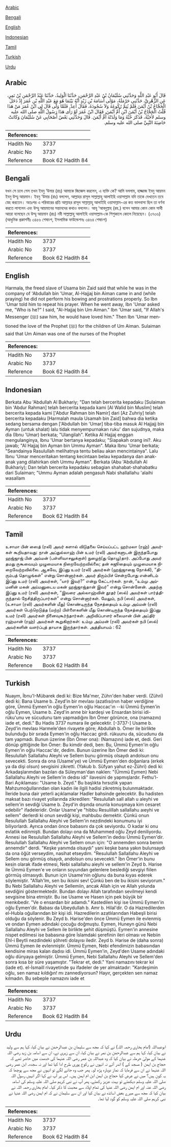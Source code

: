 [Arabic](#arabic)

[Bengali](#bengali)

[English](#english)

[Indonesian](#indonesian)

[Tamil](#tamil)

[Turkish](#turkish)

[Urdu](#urdu)

## Arabic


<div dir="rtl" lang="ar" style={{fontSize:'larger',backgroundColor:'#f8f9fa',padding:20}}>
قَالَ أَبُو عَبْدِ اللَّهِ وَحَدَّثَنِي سُلَيْمَانُ بْنُ عَبْدِ الرَّحْمَنِ، حَدَّثَنَا الْوَلِيدُ، حَدَّثَنَا عَبْدُ الرَّحْمَنِ بْنُ نَمِرٍ، عَنِ الزُّهْرِيِّ، حَدَّثَنِي حَرْمَلَةُ، مَوْلَى أُسَامَةَ بْنِ زَيْدٍ أَنَّهُ بَيْنَمَا هُوَ مَعَ عَبْدِ اللَّهِ بْنِ عُمَرَ إِذْ دَخَلَ الْحَجَّاجُ بْنُ أَيْمَنَ فَلَمْ يُتِمَّ رُكُوعَهُ وَلاَ سُجُودَهُ، فَقَالَ أَعِدْ‏.‏ فَلَمَّا وَلَّى قَالَ لِي ابْنُ عُمَرَ مَنْ هَذَا قُلْتُ الْحَجَّاجُ بْنُ أَيْمَنَ ابْنِ أُمِّ أَيْمَنَ‏.‏ فَقَالَ ابْنُ عُمَرَ لَوْ رَأَى هَذَا رَسُولُ اللَّهِ صلى الله عليه وسلم لأَحَبَّهُ، فَذَكَرَ حُبَّهُ وَمَا وَلَدَتْهُ أُمُّ أَيْمَنَ‏.‏ قَالَ وَحَدَّثَنِي بَعْضُ أَصْحَابِي عَنْ سُلَيْمَانَ وَكَانَتْ حَاضِنَةَ النَّبِيِّ صلى الله عليه وسلم‏.‏
</div>
<div style={{backgroundColor:'#f8f9fa',padding:20, marginBottom: 10}}><table> <thead> <tr> <th>References:</th> <th></th> </tr> </thead> <tbody><tr><td>Hadith No</td><td>3737</td></tr><tr><td>Arabic No</td><td>3737</td></tr><tr><td>Reference</td><td>Book 62 Hadith 84</td></tr></tbody></table></div>

## Bengali


<div dir="ltr" lang="bn" style={{fontSize:'larger',backgroundColor:'#f8f9fa',padding:20}}>
যখন সে চলে গেল তখন ইবনু ‘উমার (রাঃ) আমাকে জিজ্ঞেস করলেন, এ ব্যক্তি কে? আমি বললাম, হাজ্জাজ ইবনু আয়মন ইবনু উম্মু আয়মান। ইবনু ‘উমার (রাঃ) বললেন, আল্লাহর রাসূল সাল্লাল্লাহু আলাইহি ওয়াসাল্লাম যদি তাকে দেখতেন তবে স্নেহ করতেন। অতঃপর এ পরিবারের প্রতি আল্লাহর রাসূল সাল্লাল্লাহু আলাইহি ওয়াসাল্লাম-এর কত ভালবাসা ছিল তা বর্ণনা করতে লাগলেন এবং উম্মু আয়মানের সন্তানদের কথাও বললেন। আবূ ‘আবদুল্লাহ (রহ.) বলেন আমার কোন কোন সাথী আরো বলেছেন যে উম্মু আয়মান (রাঃ) নবী সাল্লাল্লাহু আলাইহি ওয়াসাল্লাম-কে শিশুকালে কোলে নিয়েছেন। (৩৭৩৬) (আধুনিক প্রকাশনীঃ ৩৪৫৬ শেষাংশ, ইসলামিক ফাউন্ডেশনঃ ৩৪৬৪ শেষাংশ)
</div>
<div style={{backgroundColor:'#f8f9fa',padding:20, marginBottom: 10}}><table> <thead> <tr> <th>References:</th> <th></th> </tr> </thead> <tbody><tr><td>Hadith No</td><td>3737</td></tr><tr><td>Arabic No</td><td>3737</td></tr><tr><td>Reference</td><td>Book 62 Hadith 84</td></tr></tbody></table></div>

## English


<div dir="ltr" lang="en" style={{fontSize:'larger',backgroundColor:'#f8f9fa',padding:20}}>
Harmala, the freed slave of Usama bin Zaid said that while he was in the company of 'Abdullah bin 'Umar, Al-Hajjaj bin Aiman came in and (while praying) he did not perform his bowing and prostrations properly. So Ibn 'Umar told him to repeat his prayer. When he went away, Ibn 'Umar asked me, "Who is he?" I said, "Al-Hajjaj bin Um Aiman." Ibn 'Umar said, "If Allah's Messenger (ﷺ) saw him, he would have loved him." Then Ibn 'Umar mentioned the love of the Prophet (ﷺ) for the children of Um Aiman. Sulaiman said that Um Aiman was one of the nurses of the Prophet
</div>
<div style={{backgroundColor:'#f8f9fa',padding:20, marginBottom: 10}}><table> <thead> <tr> <th>References:</th> <th></th> </tr> </thead> <tbody><tr><td>Hadith No</td><td>3737</td></tr><tr><td>Arabic No</td><td>3737</td></tr><tr><td>Reference</td><td>Book 62 Hadith 84</td></tr></tbody></table></div>

## Indonesian


<div dir="ltr" lang="id" style={{fontSize:'larger',backgroundColor:'#f8f9fa',padding:20}}>
Berkata Abu 'Abdullah Al Bukhariy; "Dan telah bercerita kepadaku [Sulaiman bin 'Abdur Rahman] telah bercerita kepada kami [Al Walid bin Muslim] telah bercerita kepada kami ['Abdur Rahman bin Namir] dari [Az Zuhriy] telah bercerita kepadaku [Harmalah maula Usamah bin Zaid] bahwa dia ketika sedang bersama dengan ['Abdullah bin 'Umar] tiba-tiba masuk Al Hajjajj bin Ayman (untuk shalat) lalu tidak menyempurnakan ruku' dan sujudnya, maka dia (Ibnu 'Umar) berkata; "Ulangilah". Ketika Al Hajjaj enggan mengulanginya, Ibnu 'Umar bertanya kepadaku; "Siapakah orang ini?. Aku jawab; "Al Hajjaj bin Ayman bin Ummu Ayman". Maka Ibnu 'Umar berkata; "Seandainya Rasulullah melihatnya tentu beliau akan mencintainya". Lalu Ibnu 'Umar menceritakan tentang kecintaan belau kepadanya dan anak-anak yang dilahirkan oleh Ummu Ayman". Berkata (Abu 'Abdullah Al Bukhariy); Dan telah bercerita kepadaku sebagian shahabat-shahabatku dari Sulaiman; "Ummu Ayman adalah pengasuh Nabi shallallahu 'alaihi wasallam
</div>
<div style={{backgroundColor:'#f8f9fa',padding:20, marginBottom: 10}}><table> <thead> <tr> <th>References:</th> <th></th> </tr> </thead> <tbody><tr><td>Hadith No</td><td>3737</td></tr><tr><td>Arabic No</td><td>3737</td></tr><tr><td>Reference</td><td>Book 62 Hadith 84</td></tr></tbody></table></div>

## Tamil


<div dir="ltr" lang="ta" style={{fontSize:'larger',backgroundColor:'#f8f9fa',padding:20}}>
உசாமா பின் ஸைத் (ரலி) அவர் களால் விடுதலை செய்யப்பட்ட ஹர்மலா (ரஹ்) அவர்கள் கூறியதாவது: நான் அப்துல்லாஹ் பின் உமர் (ரலி) அவர்களுடன் இருந்தபோது ஹஜ்ஜாஜ் பின் அய்மன் (பள்ளிவாசலுக்குள்) நுழைந்(து தொழு)தார். அப்போது அவர் தமது ருகூவையும் முழுமையாக நிறைவேற்றவில்லை; தன் சுஜூதையும் முழுமையாக நிறைவேற்றவில்லை. ஆகவே, இப்னு உமர் (ரலி) அவர்கள் (ஹஜ்ஜாஜை நோக்கி), “திரும்பத் தொழுங்கள்” என்று சொன்னார்கள். அவர் திரும்பிச் சென்றபோது என்னிடம் இப்னு உமர் (ரலி) அவர்கள், “யார் இவர்?” என்று கேட்டார்கள். நான், “உம்மு அய்மனின் மகன் அய்மனுடைய மகன் ஹஜ்ஜாஜ்தான் இவர்” என்று சொன்னேன். அதற்கு இப்னு உமர் (ரலி) அவர்கள், “இவரை அல்லாஹ்வின் தூதர் (ஸல்) அவர்கள் பார்த்திருந்தால் நேசித்திருப்பார்கள்” என்று சொன்னார்கள். மேலும், நபி (ஸல்) அவர்கள், (உசாமா (ரலி) அவர்களின் மீது) கொண்டிருந்த நேசத்தையும் உம்மு அய்மன் (ரலி) அவர்கள் பெற்றெடுத்த (மற்ற) பிள்ளைகளின் மீது கொண்டிருந்த நேசத்தையும் இப்னு உமர் (ரலி) அவர்கள் நினைவுகூர்ந்தார்கள். அறிவிப்பாளர் சுலைமான் பின் அப்திர் ரஹ்மான் (ரஹ்) அவர்கள் கூறுகிறார்கள்: உம்மு அய்மன் (ரலி) அவர்கள் நபி (ஸல்) அவர்களின் வளர்ப்புத் தாயாக இருந்தார்கள். அத்தியாயம் : 62
</div>
<div style={{backgroundColor:'#f8f9fa',padding:20, marginBottom: 10}}><table> <thead> <tr> <th>References:</th> <th></th> </tr> </thead> <tbody><tr><td>Hadith No</td><td>3737</td></tr><tr><td>Arabic No</td><td>3737</td></tr><tr><td>Reference</td><td>Book 62 Hadith 84</td></tr></tbody></table></div>

## Turkish


<div dir="ltr" lang="tr" style={{fontSize:'larger',backgroundColor:'#f8f9fa',padding:20}}>
Nuaym, İbnu'I-Mübarek dedi ki: Bize Ma'mer, Zührı'den haber verdi. (Zühri) dedi ki: Bana Usame b. Zeyd'in bir mevlası (azatlısı)nın haber verdiğine göre, Ümmü Eymen'in oğlu Eymen'in oğlu Haccac'ın --ki Ümmü Eymen'in oğlu Eymen, Usame b. Zeyd'in anne bir kardeşi ve Ensardan birisi idi- rüku'unu ve sücudunu tam yapmadığını İbn Ömer görünce, ona (namazını) iade et, dedi." Bu Hadis 3737 numara ile gelecektir. [-3737-] Usame b. Zeyd'in mevlası Harmele'den rivayete göre; Abdullah b. Ömer ile birlikte bulunduğu bir sırada Eymen'in oğlu Haccac girdi. rükuunu da, sücudunu da tam yapmadı. Bunun üzerine (İbn Ömer ona): (Namazını) iade et, dedi. Geri dönüp gittiğinde İbn Ömer: Bu kimdir dedi, ben: Bu, Ümmü Eymen'in oğlu Eymen'in oğlu Haccac'dır, dedim. Bunun üzerine İbn Ömer dedi ki: Resulullah Sallallahu Aleyhi ve Sellem bunu görmüş olsaydı andolsun onu sevecekti. Sonra da ona (Usame'ye) ve Ümmü Eymen'den doğanlara (erkek ya da dişi olsun) sevgisini zikretti. (Yakub b. Süfyan yahut ez-Zühri) dedi ki: Arkadaşlarımdan bazıları da Süleyman'dan naklen: "(Ümmü Eymen) Nebi Sallallahu Aleyhi ve Sellem'in dedısı idi" ilavesini de yapmışlardır. Fethu'l-Bari Açıklaması: "Usame b. Zeyd." Bu başlıkta hırsızlık yapan Mahzumoğullarından olan kadın ile ilgili hadisi zikretmiş bulunmaktadır. İleride buna dair yeterli açıklamalar Hadler bahsinde gelecektir. Bu hadisten maksat bazı rivayet yollarında zikredilen: "Resulullah salI allah u aleyhi ve sellem'in sevdiği Usame b. Zeyd'in dışında onunla konuşmaya kim cesaret edebilir" ifadeleridir. Onlar Usame'ye "hibbu Resulillah sallallahu aıeyhi ve sellem" derlerdi ki onun sevdiği kişi, mahbubu demektir. Çünkü onun Resulullah Sallallahu Aleyhi ve Sellem'in nezdindeki konumunu iyi biliyorlardı. Ayrıca ondan önce babasını da çok seviyordu. O kadar ki onu evlatlık edinmişti. Bundan dolayı ona da Muhammed oğlu Zeyd deniliyordu. Annesi ise Resulullah Sallallahu Aleyhi ve Sellem'in dedısı Ümmü Eymen'dir. Resulullah Sallallahu Aleyhi ve Sellem onun için: "O annemden sonra benim annemdir" derdi. "Keşke yanımda olsaydı" yani keşke bana yakın bulunsaydı da ona öğüt verseydim, nasihat etseydim. "Resulullah Sallallahu Aleyhi ve Sellem onu görmüş olsaydı, andolsun onu sevecekti." İbn Ömer'in bunu kesin olarak ifade etmesi, Nebi sallallahu aieyhi ve sellem'in Zeyd b. Harise ile Ümmü Eymen'e ve onların soyundan gelenlere beslediği sevgiyi fiilen görmüş olmasıydı. Bunun için Usame'nin oğlunu da buna kıyas ederek söylemiştir. "A1lah'lm, sen bu ikisini sev! Çünkü ben de bu ikisini seviyorum." Bu Nebi Sallallahu Aleyhi ve Sellemiin, ancak Allah için ve Allah yolunda sevdiğini göstermektedir. Bundan dolayı Allah tarafından sevilmeyi kendi sevgisine bina etmiştir. Bu ise Usame ve Hasen için pek büyük bir menkıbedir. "Ve o ensardan bir adamdı." Kastedilen kişi ise Ümmü Eymen'in oğlu Eymen'dir. Babası da Ubeydullah b. Amr b. Hilal'dir. O da Hazredilerden el-Hubla oğullarından bir kişi idi. Hazredilerin azatlılarından Habeşli birisi olduğu da söylenir. Bu Zeyd b. Harise'den önce Ümmü Eymen ile evlenmiş ve ondan Eymen adındaki çocuğu doğmuştu. Eymen, Huneyn günü Nebi Sallallahu Aleyhi ve Sellem ile birlikte şehit düşmüştü. Eymen'in annesine nispet edilmesi ise babasına göre İslamdaki şerefinin ileri olması ve Nebiin Ehl-i Beytli nezdindeki şöhreti dolayısı iledir. Zeyd b. Harise de (daha sonra) Ümmü Eymen ile evlenmiştir. Ümmü Eymen, Nebi efendimizin babasından kendisine miras kalan dadısı idi. Ümmü Eymen'in, Zeyd'den Usame adındaki oğlu dünyaya gelmiştir. Ümmü Eymen, Nebi Sallallahu Aleyhi ve Sellem'den sonra kısa bir süre yaşamıştır. "Tekrar et, dedi." Yani namazını tekrar kıl (iade et). el-İsmaill rivayetinde şu ifadeler de yer almaktadır: "Kardeşimin oğlu, sen namaz kıldığın! mı zannediyorsun? Hayır, gerçekten sen namaz kılmadın. Bu sebeple namazını iade et
</div>
<div style={{backgroundColor:'#f8f9fa',padding:20, marginBottom: 10}}><table> <thead> <tr> <th>References:</th> <th></th> </tr> </thead> <tbody><tr><td>Hadith No</td><td>3737</td></tr><tr><td>Arabic No</td><td>3737</td></tr><tr><td>Reference</td><td>Book 62 Hadith 84</td></tr></tbody></table></div>

## Urdu


<div dir="rtl" lang="ur" style={{fontSize:'larger',backgroundColor:'#f8f9fa',padding:20}}>
ابوعبداللہ (امام بخاری رحمہ اللہ) نے کہا کہ مجھ سے سلیمان بن عبدالرحمٰن نے بیان کیا، کہا ہم سے ولید نے بیان کیا، کہا ہم سے عبدالرحمٰن بن نمر نے بیان کیا، ان سے زہری نے، ان سے اسامہ بن زید رضی اللہ عنہما کے مولیٰ حرملہ نے بیان کیا کہ وہ عبداللہ بن عمر رضی اللہ عنہما کی خدمت میں حاضر تھے کہ حجاج بن ایمن ( مسجد کے ) اندر آئے نہ انہوں نے رکوع پوری طرح ادا کیا تھا اور نہ سجدہ۔ ابن عمر رضی اللہ عنہما نے ان سے فرمایا کہ نماز دوبارہ پڑھ لو۔ پھر جب وہ جانے لگے تو انہوں نے مجھ سے پوچھا کہ یہ کون ہیں؟ میں نے عرض کیا حجاج بن ایمن ابن ام ایمن ہیں۔ اس پر آپ نے کہا اگر انہیں رسول اللہ صلی اللہ علیہ وسلم دیکھتے تو بہت عزیز رکھتے، پھر آپ نے نبی کریم صلی اللہ علیہ وسلم کی اسامہ رضی اللہ عنہ اور ام ایمن رضی اللہ عنہا کی تمام اولاد سے محبت کا ذکر کیا۔ امام بخاری رحمہ اللہ نے بیان کیا کہ مجھ سے میرے بعض اساتذہ نے بیان کیا اور ان سے سلیمان نے کہ ام ایمن رضی اللہ عنہا نے نبی کریم صلی اللہ علیہ وسلم کو گود لیا تھا۔
</div>
<div style={{backgroundColor:'#f8f9fa',padding:20, marginBottom: 10}}><table> <thead> <tr> <th>References:</th> <th></th> </tr> </thead> <tbody><tr><td>Hadith No</td><td>3737</td></tr><tr><td>Arabic No</td><td>3737</td></tr><tr><td>Reference</td><td>Book 62 Hadith 84</td></tr></tbody></table></div>